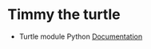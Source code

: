 # Timmy the turtle 

- Turtle module Python [Documentation](https://docs.python.org/3/library/turtle.html)